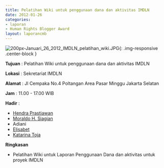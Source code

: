 ```yaml
---
title: Pelatihan Wiki untuk penggunaan dana dan aktivitas IMDLN
date: 2012-01-26
categories:
- laporan
- Human Rights Blogger Award
layout: laporancmb
---
```



![200px-Januari_26_2012_IMDLN_pelatihan_wiki.JPG](/uploads/200px-Januari_26_2012_IMDLN_pelatihan_wiki.JPG){: .img-responsive .center-block }


**Tujuan** : Pelatihan Wiki untuk penggunaan dana dan aktivitas IMDLN 

**Lokasi** : Sekretariat IMDLN 

**Alamat** : Jl Cempaka No.4 Poltangan Area Pasar Minggu Jakarta Selatan 

**Jam** : 11.00 - 17.00 WIB 

**Hadir** :
* [Hendra Prastiawan](http://wiki.ciptamedia.org/wiki/Hendra_Prastiawan)
* [Moraldo H. Siagian](http://wiki.ciptamedia.org/wiki/Moraldo_H._Siagian)
* Adiani
* [Elisabet](http://wiki.ciptamedia.org/wiki/Elisabet)
* [Katarina Toja](http://wiki.ciptamedia.org/wiki/Katarina_Toja)

**Ringkasan** 
* Pelatihan Wiki untuk Laporan Penggunaan Dana dan aktivitas untuk proyek IMDLN
